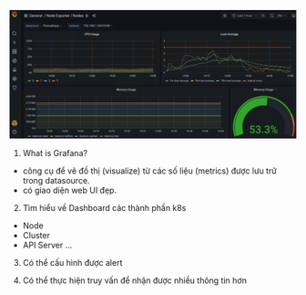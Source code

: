 ![Web Developer Roadmap - 2021](https://github.com/hieunt84/play-k8s-prometheus/blob/master/05-access-GrafanaUI/images/node-dashboard.png)
1. What is Grafana?
- công cụ để vẽ đồ thị (visualize) từ các số liệu (metrics) được lưu trữ trong datasource.
- có giao diện web UI đẹp.

2. Tìm hiểu về Dashboard các thành phần k8s
- Node
- Cluster
- API Server
...

3. Có thể cấu hình được alert

4. Có thể thực hiện truy vấn để nhận được nhiều thông tin hơn